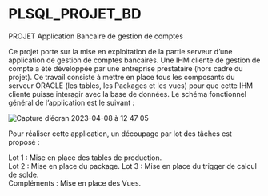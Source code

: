# PLSQL_PROJET_BD

PROJET Application Bancaire de gestion de comptes

Ce projet porte sur la mise en exploitation de la partie serveur d’une application de gestion de comptes
bancaires. Une IHM cliente de gestion de compte a été développée par une entreprise prestataire (hors
cadre du projet). Ce travail consiste à mettre en place tous les composants du serveur ORACLE (les
tables, les Packages et les vues) pour que cette IHM cliente puisse interagir avec la base de données. Le
schéma fonctionnel général de l’application est le suivant :

![Capture d’écran 2023-04-08 à 12 47 05](https://user-images.githubusercontent.com/118197355/230717094-e5cdbda5-a29d-4ced-8451-df7bbe9277f0.png)

Pour réaliser cette application, un découpage par lot des tâches est proposé :

Lot 1 : Mise en place des tables de production.  
Lot 2 : Mise en place du package. 
Lot 3 : Mise en place du trigger de calcul de solde.     
Compléments : Mise en place des Vues.   
